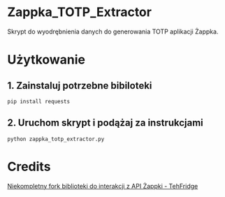 # Zappka_TOTP_Extractor
Skrypt do wyodrębnienia danych do generowania TOTP aplikacji Żappka.



# Użytkowanie

## 1. Zainstaluj potrzebne bibiloteki
```pip install requests```

## 2. Uruchom skrypt i podążaj za instrukcjami
```python zappka_totp_extractor.py```



# Credits

[Niekompletny fork biblioteki do interakcji z API Żappki - TehFridge](https://github.com/TehFridge/zappka-api)
